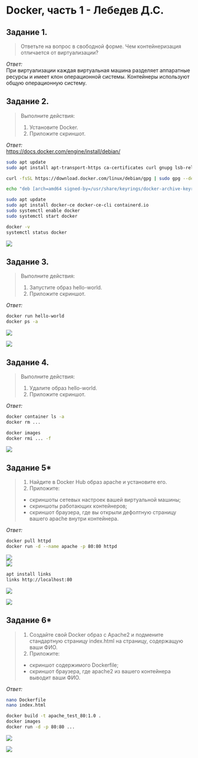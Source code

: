 # Docker, часть 1 - Лебедев Д.С.

## Задание 1.
> Ответьте на вопрос в свободной форме.
> Чем контейнеризация отличается от виртуализации?

*Ответ:*  
При виртуализации каждая виртуальная машина разделяет аппаратные ресурсы и имеет клон операционной системы. Контейнеры используют общую операционную систему.

## Задание 2.
> Выполните действия:
> 1. Установите Docker.
> 2. Приложите скриншот.

*Ответ:*  
https://docs.docker.com/engine/install/debian/
```sh
sudo apt update
sudo apt install apt-transport-https ca-certificates curl gnupg lsb-release

curl -fsSL https://download.docker.com/linux/debian/gpg | sudo gpg --dearmor -o/usr/share/keyrings/docker-archive-keyring.gpg

echo "deb [arch=amd64 signed-by=/usr/share/keyrings/docker-archive-keyring.gpg] https://download.docker.com/linux/debian $(lsb_release -cs) stable" | sudo tee /etc/apt/sources.list.d/docker.list > /dev/null

sudo apt update
sudo apt install docker-ce docker-ce-cli containerd.io
sudo systemctl enable docker
sudo systemctl start docker

docker -v
systemctl status docker
```

![](_attachments/06.03-2-1.png)

## Задание 3.
> Выполните действия:
> 1. Запустите образ hello-world.
> 2. Приложите скриншот.

*Ответ:*  
```sh
docker run hello-world
docker ps -a
```

![](_attachments/06.03-3-1.png)  

![](_attachments/06.03-3-2.png)  

## Задание 4.
> Выполните действия:
> 1. Удалите образ hello-world.
> 2. Приложите скриншот.

*Ответ:*  
```sh
docker container ls -a
docker rm ...

docker images
docker rmi ... -f
```

![](_attachments/06.03-4-1.png)

## Задание 5*
> 1. Найдите в Docker Hub образ apache и установите его.
> 2. Приложите:
> - скриншоты сетевых настроек вашей виртуальной машины;
> - скриншоты работающих контейнеров;
> - скриншот браузера, где вы открыли дефолтную страницу вашего apache внутри контейнера.

*Ответ:*  
```sh
docker pull httpd
docker run -d --name apache -p 80:80 httpd
```

![](_attachments/06.03-5-1.png)  
![](_attachments/06.03-5-2.png)  

```sh
apt install links
links http://localhost:80
```

![](_attachments/06.03-5-3.png)  

![](_attachments/06.03-5-4.png)

## Задание 6*
> 1. Создайте свой Docker образ с Apache2 и подмените стандартную страницу index.html на страницу, содержащую ваши ФИО.
> 2. Приложите:
> - скриншот содержимого Dockerfile;
> - скриншот браузера, где apache2 из вашего контейнера выводит ваши ФИО.

*Ответ:*  
```sh
nano Dockerfile
nano index.html

docker build -t apache_test_80:1.0 .
docker images
docker run -d -p 80:80 ...
```

![](_attachments/06.03-6-1.png)  

![](_attachments/06.03-6-2.png)